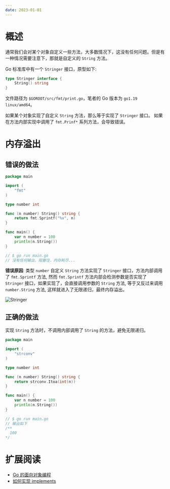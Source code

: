 ```yaml
---
date: 2023-01-01
---
```


# 概述

通常我们会对某个对象自定义一些方法，大多数情况下，这没有任何问题。但是有一种情况需要注意下，那就是自定义的 `String` 方法。

Go 标准库中有一个 `Stringer` 接口，原型如下:

```go
type Stringer interface {
	String() string
}
```

文件路径为 `$GOROOT/src/fmt/print.go`，笔者的 Go 版本为 `go1.19 linux/amd64`。

如果某个对象实现了自定义 `String` 方法，那么等于实现了 `Stringer` 接口。 如果在方法内部实现中调用了 `fmt.Prinf*` 系列方法，会导致错误。

# 内存溢出

## 错误的做法

```go
package main

import (
	"fmt"
)

type number int

func (n number) String() string {
	return fmt.Sprintf("%v", n)
}

func main() {
	var n number = 100
	println(n.String())
}

// $ go run main.go
// 没有任何输出，阻塞住，内存耗尽...
```

**错误原因**: 类型 `number` 自定义 `String` 方法实现了 `Stringer` 接口，方法内部调用了 `fmt.Sprintf` 方法, 
然而 `fmt.Sprintf` 方法内部会检测参数是否实现了 `Stringer` 接口，如果实现了，会直接调用参数的 `String` 方法, 
等于又反过来调用 `number.String` 方法, 这样就进入了无限递归，最终内存溢出。

![Stringer](/images/Stringer.png)

## 正确的做法

实现 `String` 方法时，不调用内部调用了 `String` 的方法，避免无限递归。

```go
package main

import (
	"strconv"
)

type number int

func (n number) String() string {
	return strconv.Itoa(int(n))
}

func main() {
	var n number = 100
	println(n.String())
}

// $ go run main.go
// 输出如下 
/**
  100
*/
```

# 扩展阅读

- [Go 的面向对象编程](https://dbwu.tech/posts/golang_oop/)
- [如何实现 implements](https://dbwu.tech/posts/golang_implements/)